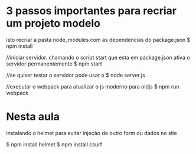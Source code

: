 
# 3 passos importantes para recriar um projeto modelo
isto recriar a pasta node_modules com as dependencias do package.json
$ npm install

//iniciar servidor. chamando o script start que esta em package.json ativa o servidor permanentemente
$ npm start

//se quiser testar o servidor pode usar o 
$ node server.js

//executar o webpack para atualizar o js moderno para oldjs
$ npm run webpack

# Nesta aula
instalando o helmet para evitar injeção de outro form ou dados no site

$ npm install helmet
$ npm install csurf